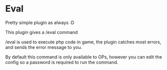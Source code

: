 # Eval
Pretty simple plugin as always :D

This plugin gives a /eval command

/eval is used to execute php code in game, the plugin catches most errors, and sends the error message to you.

By default this command is only available to OPs, however you can edit the config so a password is required to run the command.
